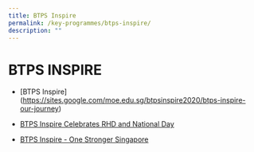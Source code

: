 ```yaml
---
title: BTPS Inspire
permalink: /key-programmes/btps-inspire/
description: ""
---
```

# BTPS INSPIRE
* [BTPS Inspire]
(https://sites.google.com/moe.edu.sg/btpsinspire2020/btps-inspire-our-journey)

* [BTPS Inspire Celebrates RHD and National Day](https://sites.google.com/moe.edu.sg/btpsinspire2020/btps-inspire-2020?authuser=0)

* [ BTPS Inspire - One Stronger Singapore](https://youtu.be/mTCpIhohUvA)